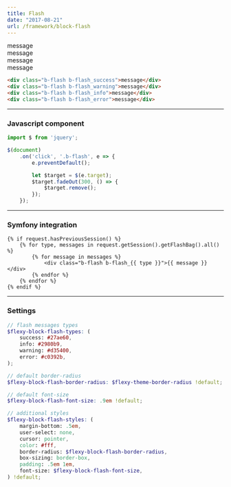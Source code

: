 ```yaml
---
title: Flash
date: "2017-08-21"
url: /framework/block-flash
---
```


<div class="b-flash b-flash_success">message</div>
<div class="b-flash b-flash_warning">message</div>
<div class="b-flash b-flash_info">message</div>
<div class="b-flash b-flash_error">message</div>

```html
<div class="b-flash b-flash_success">message</div>
<div class="b-flash b-flash_warning">message</div>
<div class="b-flash b-flash_info">message</div>
<div class="b-flash b-flash_error">message</div>
```

---

### Javascript component

```js
import $ from 'jquery';

$(document)
    .on('click', '.b-flash', e => {
        e.preventDefault();

        let $target = $(e.target);
        $target.fadeOut(300, () => {
            $target.remove();
        });
    });
```

---

### Symfony integration

```twig
{% if request.hasPreviousSession() %}
    {% for type, messages in request.getSession().getFlashBag().all() %}
        {% for message in messages %}
            <div class="b-flash b-flash_{{ type }}">{{ message }}</div>
        {% endfor %}
    {% endfor %}
{% endif %}
```

---

### Settings

```scss
// flash messages types
$flexy-block-flash-types: (
    success: #27ae60,
    info: #2980b9,
    warning: #d35400,
    error: #c0392b,
);

// default border-radius
$flexy-block-flash-border-radius: $flexy-theme-border-radius !default;

// default font-size
$flexy-block-flash-font-size: .9em !default;

// additional styles
$flexy-block-flash-styles: (
    margin-bottom: .5em,
    user-select: none,
    cursor: pointer,
    color: #fff,
    border-radius: $flexy-block-flash-border-radius,
    box-sizing: border-box,
    padding: .5em 1em,
    font-size: $flexy-block-flash-font-size,
) !default;
```
